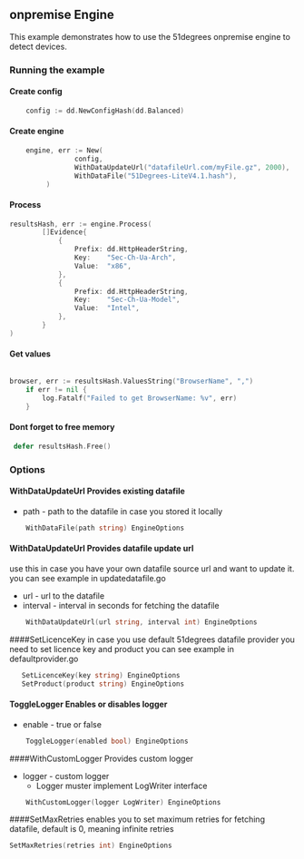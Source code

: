 ## onpremise Engine

This example demonstrates how to use the 51degrees onpremise engine to detect devices.



### Running the example

#### Create config
```go
    config := dd.NewConfigHash(dd.Balanced)
```

#### Create engine
```go
    engine, err := New(
                config,
                WithDataUpdateUrl("datafileUrl.com/myFile.gz", 2000),
				WithDataFile("51Degrees-LiteV4.1.hash"),
         )
```

#### Process
```go
resultsHash, err := engine.Process(
        []Evidence{
			{
				Prefix: dd.HttpHeaderString, 
				Key:    "Sec-Ch-Ua-Arch",
				Value:  "x86",
			},
			{
				Prefix: dd.HttpHeaderString, 
				Key:    "Sec-Ch-Ua-Model",
				Value:  "Intel",
			},
		}
)

```

#### Get values
```go

browser, err := resultsHash.ValuesString("BrowserName", ",")
	if err != nil {
		log.Fatalf("Failed to get BrowserName: %v", err)
	}
```

#### Dont forget to free memory
```go
 defer resultsHash.Free()
```

### Options

#### WithDataUpdateUrl Provides existing datafile
* path - path to the datafile in case you stored it locally
```go
    WithDataFile(path string) EngineOptions
```

#### WithDataUpdateUrl Provides datafile update url
use this in case you have your own datafile source url and want to update it.
you can see example in updatedatafile.go
* url - url to the datafile
* interval - interval in seconds for fetching the datafile
```go
    WithDataUpdateUrl(url string, interval int) EngineOptions
```

####SetLicenceKey
in case you use default 51degrees datafile provider you need to set licence key and product
you can see example in defaultprovider.go
```go
   SetLicenceKey(key string) EngineOptions
   SetProduct(product string) EngineOptions
```

#### ToggleLogger Enables or disables logger
* enable - true or false
```go
    ToggleLogger(enabled bool) EngineOptions
```

####WithCustomLogger Provides custom logger
* logger - custom logger
  * Logger muster implement LogWriter interface
```go
    WithCustomLogger(logger LogWriter) EngineOptions
```

####SetMaxRetries
 enables you to set maximum retries for fetching datafile, default is 0, meaning infinite retries
```go
SetMaxRetries(retries int) EngineOptions
```






